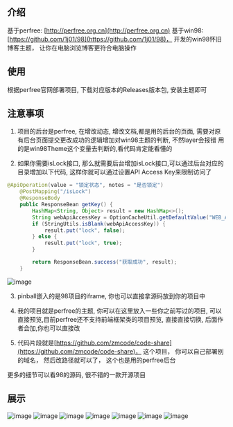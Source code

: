 ## 介绍
基于perfree: [http://perfree.org.cn](http://perfree.org.cn)
基于win98: [https://github.com/1j01/98](https://github.com/1j01/98)， 
开发的win98怀旧博客主题， 让你在电脑浏览博客更符合电脑操作

## 使用
根据perfree官网部署项目, 下载对应版本的Releases版本包, 安装主题即可

## 注意事项
1. 项目的后台是perfree, 在增改动态, 增改文档,都是用的后台的页面, 需要对原有后台页面提交更改成功的逻辑增加对win98主题的判断, 不然layer会报错
用的是win98Theme这个变量去判断的,看代码肯定能看懂的

2. 如果你需要isLock接口, 那么就需要后台增加isLock接口,可以通过后台对应的目录增加以下代码, 这样你就可以通过设置API Access Key来限制访问了
```java
@ApiOperation(value = "锁定状态", notes = "是否锁定")
    @PostMapping("/isLock")
    @ResponseBody
    public ResponseBean getKey() {
        HashMap<String, Object> result = new HashMap<>();
        String webApiAccessKey = OptionCacheUtil.getDefaultValue("WEB_API_ACCESS_KEY", "");
        if (StringUtils.isBlank(webApiAccessKey)) {
            result.put("lock", false);
        } else {
            result.put("lock", true);
        }

        return ResponseBean.success("获取成功", result);
    }
```
![image](https://user-images.githubusercontent.com/48686959/212539150-a9aaf1c3-2f12-42a9-8a05-a7f23d0a4bde.png)

3. pinball嵌入的是98项目的iframe, 你也可以直接拿源码放到你的项目中

4. 我的项目就是perfree的主题, 你可以在这里放入一些你之前写过的项目, 可以直接预览,目前perfree还不支持前端框架类的项目预览, 直接直接切换, 后面作者会加,你也可以直接改

5. 代码片段就是[https://github.com/zmcode/code-share](https://github.com/zmcode/code-share)， 这个项目， 你可以自己部署别的域名， 然后改路径就可以了， 这个也是用的perfree后台

更多的细节可以看98的源码, 很不错的一款开源项目

## 展示
![image](https://user-images.githubusercontent.com/48686959/183547464-bbd40b84-92c1-41cc-9830-0454fa69b513.png)
![image](https://user-images.githubusercontent.com/48686959/183547594-1b51dba9-87b6-4f84-8318-c425174143e2.png)
![image](https://user-images.githubusercontent.com/48686959/212538899-48779016-c1ee-4b65-87f4-87cac2ca5f33.png)
![image](https://user-images.githubusercontent.com/48686959/212538934-a1c03a13-5a7f-4685-ac85-097e02709f4e.png)
![image](https://user-images.githubusercontent.com/48686959/212538950-4bac0984-a096-4b60-a19d-bf3c106cdb76.png)
![image](https://user-images.githubusercontent.com/48686959/212538965-a81f3f86-6e98-42dd-b38b-7866fc043d8b.png)
![image](https://user-images.githubusercontent.com/48686959/212538972-f8b3133f-cb63-4a4c-b31b-bb2aa371b772.png)



